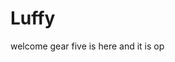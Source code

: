 # Luffy
welcome
gear five is here and it is op 
 
 
     
  
          
                             
                                   
                                            
                                                                  
                                        
                                      
                       
           
     
 
